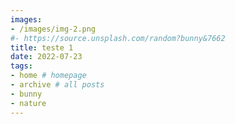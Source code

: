 ```yaml
---
images:
- /images/img-2.png
#- https://source.unsplash.com/random?bunny&7662
title: teste 1
date: 2022-07-23
tags:
- home # homepage
- archive # all posts
- bunny
- nature
---
```


